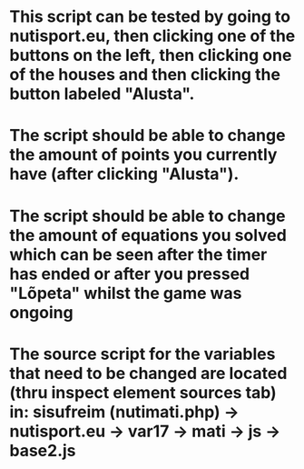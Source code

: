 # This script can be tested by going to nutisport.eu, then clicking one of the buttons on the left, then clicking one of the houses and then clicking the button labeled "Alusta".
# The script should be able to change the amount of points you currently have (after clicking "Alusta").
# The script should be able to change the amount of equations you solved which can be seen after the timer has ended or after you pressed "Lõpeta" whilst the game was ongoing

# The source script for the variables that need to be changed are located (thru inspect element sources tab) in: sisufreim (nutimati.php) -> nutisport.eu -> var17 -> mati -> js -> base2.js
